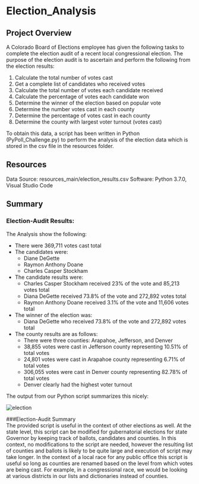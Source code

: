 # Election_Analysis
## Project Overview
A Colorado Board of Elections employee has given the following tasks to complete the election audit of a recent local congressional election. The purpose of the election audit is to ascertain and perform the following from the election results:
1. Calculate the total number of votes cast
2. Get a complete list of candidates who received votes
3. Calculate the total number of votes each candidate received
4. Calculate the percentage of votes each candidate won
5. Determine the winner of the election based on popular vote
6. Determine the number votes cast in each county
7. Determine the percentage of votes cast in each county
8. Determine the county with largest voter turnout (votes cast)    

To obtain this data, a script has been written in Python (PyPoll_Challenge.py) to perform the analysis of the election data which is stored in the csv file in the resources folder.

## Resources
Data Source: resources_main/election_results.csv
Software: Python 3.7.0, Visual Studio Code

## Summary
### Election-Audit Results:
The Analysis show the following:
* There were 369,711 votes cast total
* The candidates were:  
   - Diane DeGette  
   - Raymon Anthony Doane  
   - Charles Casper Stockham   
* The candidate results were:  
  - Charles Casper Stockham received 23% of the vote and 85,213 votes total  
  - Diana DeGette received 73.8% of the vote and 272,892 votes total  
  - Raymon Anthony Doane received 3.1% of the vote and 11,606 votes total  
* The winner of the election was:  
  - Diana DeGette who received 73.8% of the vote and 272,892 votes total
* The county results are as follows:  
  - There were three counties: Arapahoe, Jefferson, and Denver
  - 38,855 votes were cast in Jefferson county representing 10.51% of total votes
  - 24,801 votes were cast in Arapahoe county representing 6.71% of total votes
  - 306,055 votes were cast in Denver county representing 82.78% of total votes
  - Denver clearly had the highest voter turnout  
 
 The output from our Python script summarizes this nicely:  
 
 ![election](https://user-images.githubusercontent.com/60231630/137416134-d2d816ed-0db3-454b-aad9-0d256d89986d.png)  
 
 ###Election-Audit Summary  
The provided script is useful in the context of other elections as well. At the state level, this script can be modified for gubernatorial elections for state Governor by keeping track of ballots, candidates and counties. In this context, no modifications to the script are needed, however the resulting list of counties and ballots is likely to be quite large and execution of script may take longer. In the context of a local race for any public office this script is useful so long as counties are renamed based on the level from which votes are being cast.  For example, in a congressional race, we would be looking at various districts in our lists and dictionaries instead of counties. 
 
